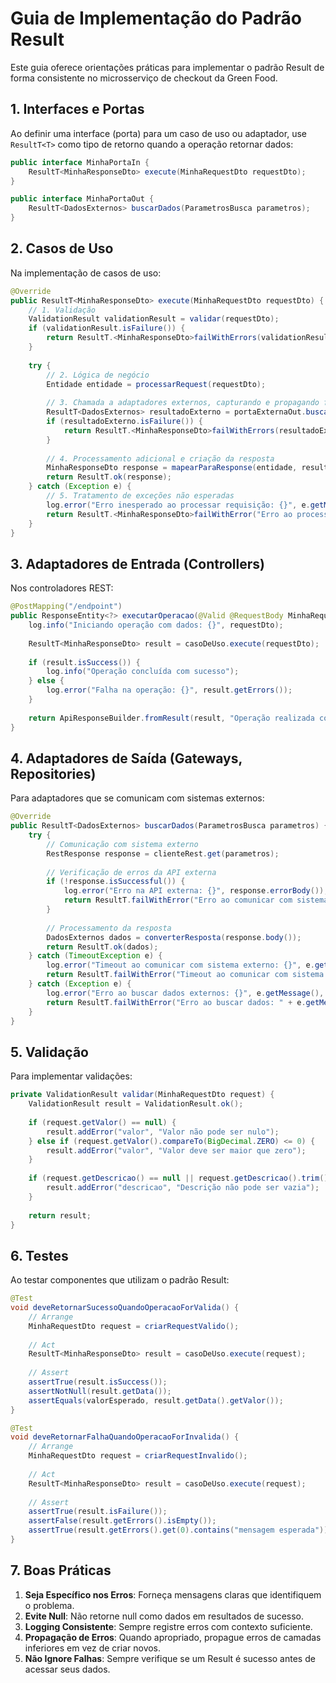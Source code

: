 # Guia de Implementação do Padrão Result

Este guia oferece orientações práticas para implementar o padrão Result de forma consistente no microsserviço de checkout da Green Food.

## 1. Interfaces e Portas

Ao definir uma interface (porta) para um caso de uso ou adaptador, use `ResultT<T>` como tipo de retorno quando a operação retornar dados:

```java
public interface MinhaPortaIn {
    ResultT<MinhaResponseDto> execute(MinhaRequestDto requestDto);
}

public interface MinhaPortaOut {
    ResultT<DadosExternos> buscarDados(ParametrosBusca parametros);
}
```

## 2. Casos de Uso

Na implementação de casos de uso:

```java
@Override
public ResultT<MinhaResponseDto> execute(MinhaRequestDto requestDto) {
    // 1. Validação
    ValidationResult validationResult = validar(requestDto);
    if (validationResult.isFailure()) {
        return ResultT.<MinhaResponseDto>failWithErrors(validationResult.getErrors());
    }
    
    try {
        // 2. Lógica de negócio
        Entidade entidade = processarRequest(requestDto);
        
        // 3. Chamada a adaptadores externos, capturando e propagando falhas
        ResultT<DadosExternos> resultadoExterno = portaExternaOut.buscarDados(parametros);
        if (resultadoExterno.isFailure()) {
            return ResultT.<MinhaResponseDto>failWithErrors(resultadoExterno.getErrors());
        }
        
        // 4. Processamento adicional e criação da resposta
        MinhaResponseDto response = mapearParaResponse(entidade, resultadoExterno.getData());
        return ResultT.ok(response);
    } catch (Exception e) {
        // 5. Tratamento de exceções não esperadas
        log.error("Erro inesperado ao processar requisição: {}", e.getMessage(), e);
        return ResultT.<MinhaResponseDto>failWithError("Erro ao processar a requisição: " + e.getMessage());
    }
}
```

## 3. Adaptadores de Entrada (Controllers)

Nos controladores REST:

```java
@PostMapping("/endpoint")
public ResponseEntity<?> executarOperacao(@Valid @RequestBody MinhaRequestDto requestDto) {
    log.info("Iniciando operação com dados: {}", requestDto);
    
    ResultT<MinhaResponseDto> result = casoDeUso.execute(requestDto);
    
    if (result.isSuccess()) {
        log.info("Operação concluída com sucesso");
    } else {
        log.error("Falha na operação: {}", result.getErrors());
    }
    
    return ApiResponseBuilder.fromResult(result, "Operação realizada com sucesso");
}
```

## 4. Adaptadores de Saída (Gateways, Repositories)

Para adaptadores que se comunicam com sistemas externos:

```java
@Override
public ResultT<DadosExternos> buscarDados(ParametrosBusca parametros) {
    try {
        // Comunicação com sistema externo
        RestResponse response = clienteRest.get(parametros);
        
        // Verificação de erros da API externa
        if (!response.isSuccessful()) {
            log.error("Erro na API externa: {}", response.errorBody());
            return ResultT.failWithError("Erro ao comunicar com sistema externo: " + response.errorMessage());
        }
        
        // Processamento da resposta
        DadosExternos dados = converterResposta(response.body());
        return ResultT.ok(dados);
    } catch (TimeoutException e) {
        log.error("Timeout ao comunicar com sistema externo: {}", e.getMessage());
        return ResultT.failWithError("Timeout ao comunicar com sistema externo");
    } catch (Exception e) {
        log.error("Erro ao buscar dados externos: {}", e.getMessage(), e);
        return ResultT.failWithError("Erro ao buscar dados: " + e.getMessage());
    }
}
```

## 5. Validação

Para implementar validações:

```java
private ValidationResult validar(MinhaRequestDto request) {
    ValidationResult result = ValidationResult.ok();
    
    if (request.getValor() == null) {
        result.addError("valor", "Valor não pode ser nulo");
    } else if (request.getValor().compareTo(BigDecimal.ZERO) <= 0) {
        result.addError("valor", "Valor deve ser maior que zero");
    }
    
    if (request.getDescricao() == null || request.getDescricao().trim().isEmpty()) {
        result.addError("descricao", "Descrição não pode ser vazia");
    }
    
    return result;
}
```

## 6. Testes

Ao testar componentes que utilizam o padrão Result:

```java
@Test
void deveRetornarSucessoQuandoOperacaoForValida() {
    // Arrange
    MinhaRequestDto request = criarRequestValido();
    
    // Act
    ResultT<MinhaResponseDto> result = casoDeUso.execute(request);
    
    // Assert
    assertTrue(result.isSuccess());
    assertNotNull(result.getData());
    assertEquals(valorEsperado, result.getData().getValor());
}

@Test
void deveRetornarFalhaQuandoOperacaoForInvalida() {
    // Arrange
    MinhaRequestDto request = criarRequestInvalido();
    
    // Act
    ResultT<MinhaResponseDto> result = casoDeUso.execute(request);
    
    // Assert
    assertTrue(result.isFailure());
    assertFalse(result.getErrors().isEmpty());
    assertTrue(result.getErrors().get(0).contains("mensagem esperada"));
}
```

## 7. Boas Práticas

1. **Seja Específico nos Erros**: Forneça mensagens claras que identifiquem o problema.
2. **Evite Null**: Não retorne null como dados em resultados de sucesso.
3. **Logging Consistente**: Sempre registre erros com contexto suficiente.
4. **Propagação de Erros**: Quando apropriado, propague erros de camadas inferiores em vez de criar novos.
5. **Não Ignore Falhas**: Sempre verifique se um Result é sucesso antes de acessar seus dados.
